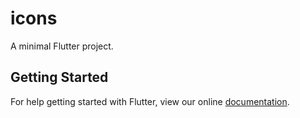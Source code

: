 # icons

A minimal Flutter project.

## Getting Started

For help getting started with Flutter, view our online
[documentation](http://flutter.io/).
